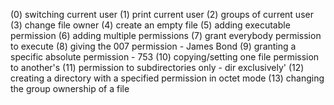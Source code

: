 (0) switching current user
(1) print current user
(2) groups of current user
(3) change file owner
(4) create an empty file
(5) adding executable permission
(6) adding multiple permissions
(7) grant everybody permission to execute
(8) giving the 007 permission - James Bond
(9) granting a specific absolute permission - 753
(10) copying/setting one file permission to another's
(11) permission to subdirectories only - dir exclusively'
(12) creating a directory with a specified permission in octet mode
(13) changing the group ownership of a file
